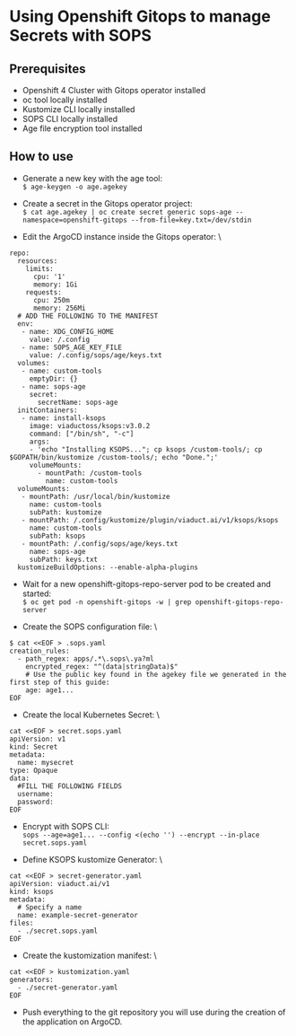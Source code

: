 # Using Openshift Gitops to manage Secrets with SOPS

## Prerequisites
+ Openshift 4 Cluster with Gitops operator installed
+ oc tool locally installed
+ Kustomize CLI locally installed
+ SOPS CLI locally installed
+ Age file encryption tool installed

## How to use
+ Generate a new key with the age tool: \
`$ age-keygen -o age.agekey`

+ Create a secret in the Gitops operator project: \
`$ cat age.agekey | oc create secret generic sops-age --namespace=openshift-gitops --from-file=key.txt=/dev/stdin`

+ Edit the ArgoCD instance inside the Gitops operator: \
```
repo:
  resources:
    limits:
      cpu: '1'
      memory: 1Gi
    requests:
      cpu: 250m
      memory: 256Mi
  # ADD THE FOLLOWING TO THE MANIFEST
  env:
   - name: XDG_CONFIG_HOME
     value: /.config
   - name: SOPS_AGE_KEY_FILE
     value: /.config/sops/age/keys.txt
  volumes:
   - name: custom-tools
     emptyDir: {}
   - name: sops-age
     secret:
       secretName: sops-age
  initContainers:
   - name: install-ksops
     image: viaductoss/ksops:v3.0.2
     command: ["/bin/sh", "-c"]
     args:
     - 'echo "Installing KSOPS..."; cp ksops /custom-tools/; cp $GOPATH/bin/kustomize /custom-tools/; echo "Done.";'
     volumeMounts:
       - mountPath: /custom-tools
         name: custom-tools
  volumeMounts:
   - mountPath: /usr/local/bin/kustomize
     name: custom-tools
     subPath: kustomize
   - mountPath: /.config/kustomize/plugin/viaduct.ai/v1/ksops/ksops
     name: custom-tools
     subPath: ksops
   - mountPath: /.config/sops/age/keys.txt
     name: sops-age
     subPath: keys.txt
  kustomizeBuildOptions: --enable-alpha-plugins
```

+ Wait for a new openshift-gitops-repo-server pod to be created and started: \
`$ oc get pod -n openshift-gitops -w | grep openshift-gitops-repo-server`

+  Create the SOPS configuration file: \
```
$ cat <<EOF > .sops.yaml
creation_rules:
  - path_regex: apps/.*\.sops\.ya?ml
    encrypted_regex: "^(data|stringData)$"
    # Use the public key found in the agekey file we generated in the first step of this guide:
    age: age1...
EOF
```

+ Create the local Kubernetes Secret: \
```
cat <<EOF > secret.sops.yaml
apiVersion: v1
kind: Secret
metadata:
  name: mysecret
type: Opaque
data:
  #FILL THE FOLLOWING FIELDS
  username: 
  password: 
EOF
```
+ Encrypt with SOPS CLI: \
`sops --age=age1... --config <(echo '') --encrypt --in-place secret.sops.yaml`

+ Define KSOPS kustomize Generator: \
```
cat <<EOF > secret-generator.yaml
apiVersion: viaduct.ai/v1
kind: ksops
metadata:
  # Specify a name
  name: example-secret-generator
files:
  - ./secret.sops.yaml
EOF
```

+ Create the kustomization manifest: \
```
cat <<EOF > kustomization.yaml
generators:
  - ./secret-generator.yaml
EOF
```

+ Push everything to the git repository you will use during the creation of the application on ArgoCD.
